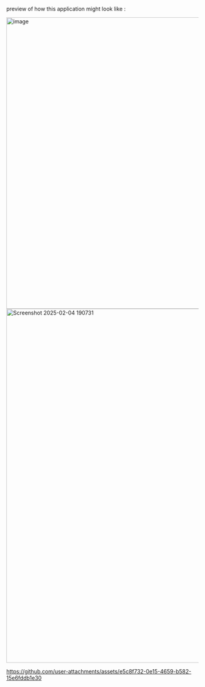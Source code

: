 preview of how this application might look like : 

<img width="1600" height="762" alt="image" src="https://github.com/user-attachments/assets/d64e9934-7c4b-4ddf-bcb6-64b1d2612d0d" />

<img width="1882" height="926" alt="Screenshot 2025-02-04 190731" src="https://github.com/user-attachments/assets/978dbedc-d432-42f9-8afa-696ad931d284" />



https://github.com/user-attachments/assets/e5c8f732-0e15-4659-b582-15e6fddb1e30



